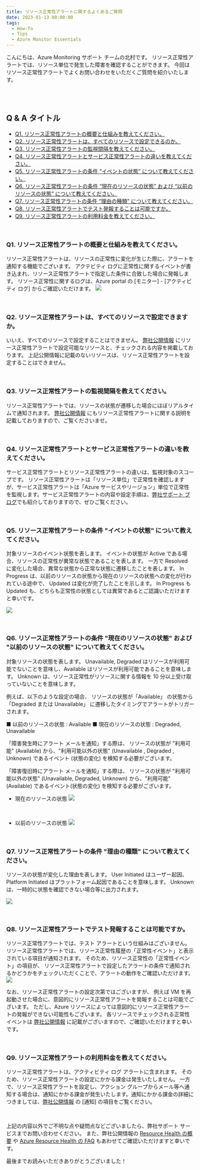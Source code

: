 ```yaml
---
title: リソース正常性アラートに関するよくあるご質問
date: 2023-01-13 00:00:00
tags:
  - How-To
  - Tips
  - Azure Monitor Essentials
---
```


こんにちは、Azure Monitoring サポート チームの北村です。 
リソース正常性アラートでは、リソース単位で発生した障害を確認することができます。
今回はリソース正常性アラートでよくお問い合わせをいただくご質問を紹介いたします。

<br>
<br>

<!-- more -->
## Q & A タイトル
- [Q1. リソース正常性アラートの概要と仕組みを教えてください。](#Q1-リソース正常性アラートの概要と仕組みを教えてください。)
- [Q2. リソース正常性アラートは、すべてのリソースで設定できるのか。](#Q2-リソース正常性アラートは、すべてのリソースで設定できますか。)
- [Q3. リソース正常性アラートの監視間隔を教えてください。](#Q3-リソース正常性アラートの監視間隔を教えてください。)
- [Q4. リソース正常性アラートとサービス正常性アラートの違いを教えてください。](#Q4-リソース正常性アラートとサービス正常性アラートの違いを教えてください。)
- [Q5. リソース正常性アラートの条件 “イベントの状態” について教えてください。](#Q5-リソース正常性アラートの条件-“イベントの状態”-について教えてください。)
- [Q6. リソース正常性アラートの条件 “現在のリソースの状態” および “以前のリソースの状態” について教えてください。](#Q6-リソース正常性アラートの条件-“現在のリソースの状態”-および-“以前のリソースの状態”-について教えてください。)
- [Q7. リソース正常性アラートの条件 “理由の種類” について教えてください。](#Q7-リソース正常性アラートの条件-“理由の種類”-について教えてください。)
- [Q8. リソース正常性アラートでテスト発報することは可能ですか。](#Q8-リソース正常性アラートでテスト発報することは可能ですか。)
- [Q9. リソース正常性アラートの利用料金を教えてください。](#Q9-リソース正常性アラートの利用料金を教えてください。)
<br>


### Q1. リソース正常性アラートの概要と仕組みを教えてください。
リソース正常性アラートは、リソースの正常性に変化が生じた際に、アラートを通知する機能でございます。
アクテビティ ログに正常性に関するイベントが書き込まれ、リソース正常性アラートで指定した条件に合致した場合に発報します。
リソース正常性に関するログは、Azure portal の [モニター] - [アクティビティ ログ] からご確認いただけます。
![](./ResourceHealthAlert/image01.png)

<br>


### Q2. リソース正常性アラートは、すべてのリソースで設定できますか。
いいえ、すべてのリソースで設定することはできません。
[弊社公開情報](https://learn.microsoft.com/ja-jp/azure/service-health/resource-health-checks-resource-types) にリソース正常性アラートで設定可能なリソースと、チェックされる内容を掲載しております。
上記公開情報に記載のないリソースは、リソース正常性アラートを設定することはできません。

<br>


### Q3. リソース正常性アラートの監視間隔を教えてください。
リソース正常性アラートでは、リソースの状態が遷移した場合にほぼリアルタイムで通知されます。
[弊社公開情報](https://learn.microsoft.com/ja-jp/azure/service-health/resource-health-alert-monitor-guide) にもリソース正常性アラートに関する説明を記載しておりますので、ご覧くださいませ。

<br>


### Q4. リソース正常性アラートとサービス正常性アラートの違いを教えてください。
サービス正常性アラートとリソース正常性アラートの違いは、監視対象のスコープです。
リソース正常性アラートは「リソース単位」で正常性を確認しますが、サービス正常性アラートは「Azure サービスやリージョン」単位で正常性を監視します。サービス正常性アラートの内容や設定手順は、[弊社サポート ブログ](https://jpazmon-integ.github.io/blog/ame/HowToSetUpServiceHealthAlertsAndRecommendedSettings/)でも紹介しておりますので、ぜひご覧ください。

<br>


### Q5. リソース正常性アラートの条件 "イベントの状態" について教えてください。
対象リソースのイベント状態を表します。
イベントの状態が Active である場合、リソースの正常性が異常な状態であることを表します。
一方で Resolved に変化した場合、異常な状態から正常な状態に遷移したことを表します。
In Progress は、以前のリソースの状態から現在のリソースの状態への変化が行われている途中で、
Updated は変化が完了したことを示します。
In Progress も Updated も、どちらも正常性の状態としては異常であるとご認識いただけますと幸いです。

![](./ResourceHealthAlert/image02.png)

<br>


### Q6. リソース正常性アラートの条件 "現在のリソースの状態" および "以前のリソースの状態" について教えてください。
対象リソースの状態を表します。
Unavailable, Degraded はリソースが利用可能でないことを意味し、Available はリソースが利用可能であることを意味します。
Unknown は、リソース正常性がリソースに関する情報を 10 分以上受け取っていないことを意味します。

例えば、以下のような設定の場合、
リソースの状態が「Available」 の状態から「Degraded または Unavailable」 に遷移したタイミングでアラートがトリガーされます。

■ 以前のリソースの状態 : Available
■ 現在のリソースの状態 : Degraded, Unavailable


「障害発生時にアラート メールを通知」する際は、
リソースの状態が "利用可能"  (Available) から、"利用可能以外の状態" (Unavailable , Degraded , Unknown) であるイベント (状態の変化) を検知する必要がございます。

「障害復旧時にアラート メールを通知」する際は、 
リソースの状態が "利用可能以外の状態" (Unavailable, Degraded, Unknown) から、"利用可能"  (Available) であるイベント(状態の変化) を検知する必要がございます。


* 現在のリソースの状態
![](./ResourceHealthAlert/image03.png)

<br>

* 以前のリソースの状態
![](./ResourceHealthAlert/image04.png)

<br>


### Q7. リソース正常性アラートの条件 "理由の種類" について教えてください。
リソースの状態が変化した理由を表します。
User Initiated はユーザー起因、Platform Initiated はプラットフォーム起因であることを意味します。
Unknown は、一時的に状態を確認できない場合等に出力されます。

![](./ResourceHealthAlert/image05.png)

<br>


### Q8. リソース正常性アラートでテスト発報することは可能ですか。
リソース正常性アラートでは、テスト アラートという仕組みはございません。
リソース正常性アラートでは、リソース正常性履歴の「正常性イベント」と表示されている項目が通知されます。
そのため、リソース正常性の「正常性イベント」の項目が、
リソース正常性アラートで設定したアラートの条件で通知されるかどうかをチェックいただくことで、アラートの動作をご確認いただけます。
![](./ResourceHealthAlert/image06.png)


なお、リソース正常性アラートの設定次第ではございますが、
例えば VM を再起動させた場合に、意図的にリソース正常性アラートを発報することは可能でございます。
ただし、Azure リソースによっては意図的にリソース正常性アラートの発報ができない可能性もございます。
各リソースでチェックされる正常性イベントは [弊社公開情報](https://learn.microsoft.com/ja-jp/azure/service-health/resource-health-checks-resource-types) に記載がございますので、ご確認いただけますと幸いです。

<br>


### Q9. リソース正常性アラートの利用料金を教えてください。
リソース正常性アラートは、アクティビティ ログ アラートに含まれます。
そのため、リソース正常性アラートの設定にかかる課金は発生いたしません。
一方で、リソース正常性アラートを設定し、アクション グループからメール等へ通知する場合は、通知にかかる課金が発生いたします。通知にかかる課金の詳細につきましては、[弊社公開情報](https://azure.microsoft.com/ja-jp/pricing/details/monitor/) の [通知] の項目をご覧ください。

<br>

上記の内容以外でご不明な点や疑問点などございましたら、弊社サポート サービスまでお問い合わせください。
また、弊社公開情報の [Resource Health の概要](https://learn.microsoft.com/ja-jp/azure/service-health/resource-health-overview) や [Azure Resource Health の FAQ](https://learn.microsoft.com/ja-JP/azure/service-health/resource-health-faq) もあわせてご確認いただけますと幸いです。

最後までお読みいただきありがとうございました！


